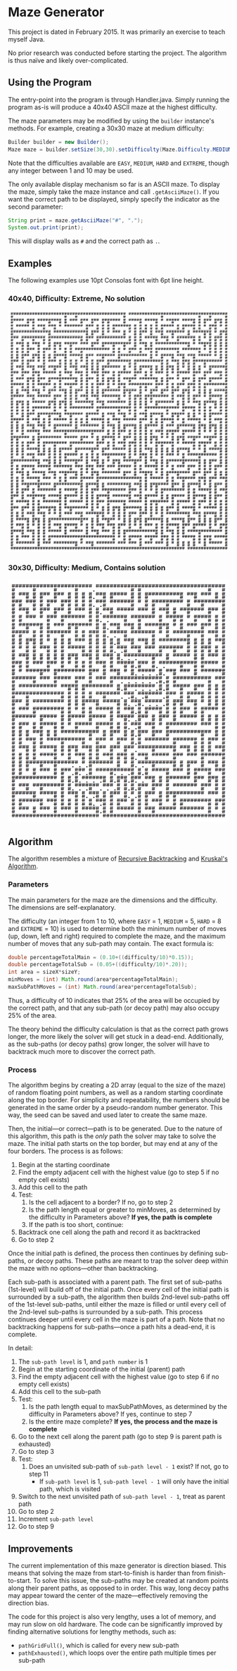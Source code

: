 # Maze Generator
This project is dated in February 2015. It was primarily an exercise to teach myself Java.

No prior research was conducted before starting the project. The algorithm is thus naïve and likely over-complicated.

## Using the Program
The entry-point into the program is through Handler.java. Simply running the program as-is will produce a 40x40 ASCII maze at the highest difficulty.

The maze parameters may be modified by using the `builder` instance's methods. For example, creating a 30x30 maze at medium difficulty:
```java
Builder builder = new Builder();
Maze maze = builder.setSize(30,30).setDifficulty(Maze.Difficulty.MEDIUM).saveCorrectPath(true).build();
```
Note that the difficulties available are `EASY`, `MEDIUM`, `HARD` and `EXTREME`, though any integer between 1 and 10 may be used.

The only available display mechanism so far is an ASCII maze. To display the maze, simply take the maze instance and call `.getAsciiMaze()`. If you want the correct path to be displayed, simply specify the indicator as the second parameter:
```java
String print = maze.getAsciiMaze("#", ".");
System.out.print(print);
```
This will display walls as `#` and the correct path as `.`.

## Examples
The following examples use 10pt Consolas font with 6pt line height.

### 40x40, Difficulty: Extreme, No solution
![](Examples/40x40ExtremeNoSolution.png)

### 30x30, Difficulty: Medium, Contains solution
![](Examples/30x30MediumSolution.png)

## Algorithm
The algorithm resembles a mixture of [Recursive Backtracking](http://weblog.jamisbuck.org/2010/12/27/maze-generation-recursive-backtracking) and [Kruskal's Algorithm](http://weblog.jamisbuck.org/2011/1/3/maze-generation-kruskal-s-algorithm).

### Parameters
The main parameters for the maze are the dimensions and the difficulty. The dimensions are self-explanatory.

The difficulty (an integer from 1 to 10, where `EASY` = 1, `MEDIUM` = 5, `HARD` = 8 and `EXTREME` = 10) is used to determine both the minimum number of moves (up, down, left and right) required to complete the maze, and the maximum number of moves that any sub-path may contain. The exact formula is:
```java
double percentageTotalMain = (0.10+((difficulty/10)*0.15));
double percentageTotalSub = (0.05+((difficulty/10)*.20));
int area = sizeX*sizeY;
minMoves = (int) Math.round(area*percentageTotalMain);
maxSubPathMoves = (int) Math.round(area*percentageTotalSub);
```

Thus, a difficulty of 10 indicates that 25% of the area will be occupied by the correct path, and that any sub-path (or decoy path) may also occupy 25% of the area.

The theory behind the difficulty calculation is that as the correct path grows longer, the more likely the solver will get stuck in a dead-end. Additionally, as the sub-paths (or decoy paths) grow longer, the solver will have to backtrack much more to discover the correct path.

### Process
The algorithm begins by creating a 2D array (equal to the size of the maze) of random floating point numbers, as well as a random starting coordinate along the top border. For simplicity and repeatability, the numbers should be generated in the same order by a pseudo-random number generator. This way, the seed can be saved and used later to create the same maze.

Then, the initial—or correct—path is to be generated. Due to the nature of this algorithm, this path is the *only* path the solver may take to solve the maze. The initial path starts on the top border, but may end at any of the four borders. The process is as follows:
1. Begin at the starting coordinate
2. Find the empty adjacent cell with the highest value (go to step 5 if no empty cell exists)
3. Add this cell to the path
4. Test:
   1. Is the cell adjacent to a border? If no, go to step 2
   2. Is the path length equal or greater to minMoves, as determined by the difficulty in Parameters above? **If yes, the path is complete**
   3. If the path is too short, continue:
5. Backtrack one cell along the path and record it as backtracked
6. Go to step 2

Once the initial path is defined, the process then continues by defining sub-paths, or decoy paths. These paths are meant to trap the solver deep within the maze with no options—other than backtracking.

Each sub-path is associated with a parent path. The first set of sub-paths (1st-level) will build off of the initial path. Once every cell of the initial path is surrounded by a sub-path, the algorithm then builds 2nd-level sub-paths off of the 1st-level sub-paths, until either the maze is filled or until every cell of the 2nd-level sub-paths is surrounded by a sub-path. This process continues deeper until every cell in the maze is part of a path. Note that no backtracking happens for sub-paths—once a path hits a dead-end, it is complete.

In detail:
1. The `sub-path level` is 1, and `path number` is 1
2. Begin at the starting coordinate of the initial (parent) path
3. Find the empty adjacent cell with the highest value (go to step 6 if no empty cell exists)
4. Add this cell to the sub-path
5. Test:
   1. Is the path length equal to maxSubPathMoves, as determined by the difficulty in Parameters above? If yes, continue to step 7
   2. Is the entire maze complete? **If yes, the process and the maze is complete**
6. Go to the next cell along the parent path (go to step 9 is parent path is exhausted)
7. Go to step 3
8. Test:
   1. Does an unvisited sub-path of `sub-path level - 1` exist? If not, go to step 11
      * If `sub-path level` is 1, `sub-path level - 1` will only have the initial path, which is visited
9. Switch to the next unvisited path of `sub-path level - 1`, treat as parent path
10. Go to step 2
11. Increment `sub-path level`
12. Go to step 9

## Improvements
The current implementation of this maze generator is direction biased. This means that solving the maze from start-to-finish is harder than from finish-to-start. To solve this issue, the sub-paths may be created at random points along their parent paths, as opposed to in order. This way, long decoy paths may appear toward the center of the maze—effectively removing the direction bias.

The code for this project is also very lengthy, uses a lot of memory, and may run slow on old hardware. The code can be significantly improved by finding alternative solutions for lengthy methods, such as:
* `pathGridFull()`, which is called for every new sub-path
* `pathExhausted()`, which loops over the entire path multiple times per sub-path
